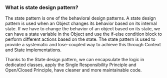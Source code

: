 ### What is state design pattern?
The state pattern is one of the behavioral design patterns. A state design pattern is used when an Object changes its behavior based on its internal state. If we have to change the behavior of an object based on its state, we can have a state variable in the Object and use the if-else condition block to perform different actions based on the state. The state pattern is used to provide a systematic and lose-coupled way to achieve this through Context and State implementations.


Thanks to the State design pattern, we can encapsulate the logic in dedicated classes, apply the Single Responsibility Principle and Open/Closed Principle, have cleaner and more maintainable code.

